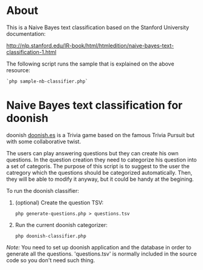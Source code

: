# About

This is a Naive Bayes text classification based on the Stanford University documentation:

http://nlp.stanford.edu/IR-book/html/htmledition/naive-bayes-text-classification-1.html

The following script runs the sample that is explained on the above resource:

    `php sample-nb-classifier.php`

# Naive Bayes text classification for doonish

doonish [doonish.es](doonish.es "doonish trivial colavorativo") is a Trivia game based on 
the famous Trivia Pursuit but with some collaborative twist. 

The users can play answering questions but they can create his own questions. In the
question creation they need to categorize his question into a set of categoris. The purpose
of this script is to suggest to the user the catregory which the questions should be 
categorized automatically. Then, they will be able to modify it anyway, but it could be handy
at the begining.

To run the doonish classifier:

1. (optional) Create the question TSV:

    `php generate-questions.php > questions.tsv`

2. Run the current doonish categorizer:

    `php doonish-classifier.php`

*Note:* You need to set up doonish application and the database in order to generate all the questions. 'questions.tsv' is normally  included in the source code so you don't need such thing.

